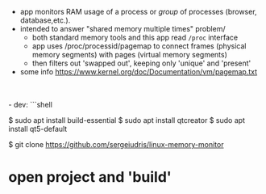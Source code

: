 - app monitors RAM usage of a process or *group* of processes (browser, database,etc.).
- intended to answer "shared memory multiple times" problem/
  - both standard memory tools and this app read `/proc` interface
  - app uses /proc/processid/pagemap to connect frames (physical memory segments) 
    with pages (virtual memory segments)
  - then filters out 'swapped out', keeping only 'unique' and 'present'
- some info https://www.kernel.org/doc/Documentation/vm/pagemap.txt
<br/>
<br/>
- dev:
  ```shell


  $ sudo apt install build-essential
  $ sudo apt install qtcreator
  $ sudo apt install qt5-default

  $ git clone https://github.com/sergeiudris/linux-memory-monitor

  # open project and 'build'

  ```
